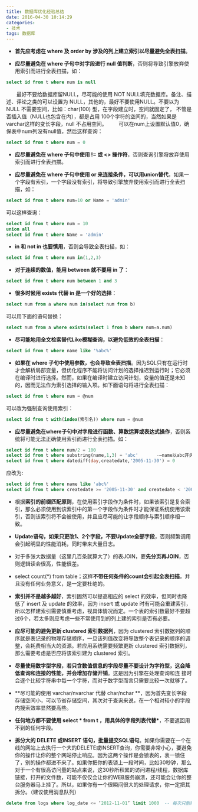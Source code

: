 ```yaml
---
title: 数据库优化经验总结
date: 2016-04-30 10:14:29
categories:
- 技术
tags: 数据库
---
```




- **首先应考虑在 where 及 order by 涉及的列上建立索引以尽量避免全表扫描**。

- **应尽量避免在 where 子句中对字段进行 null 值判断**，否则将导致引擎放弃使用索引而进行全表扫描，如：

```sql
select id from t where num is null
```

&emsp;&emsp;最好不要给数据库留NULL，尽可能的使用 NOT NULL填充数据库。备注、描述、评论之类的可以设置为 NULL，其他的，最好不要使用NULL。不要以为 NULL 不需要空间，比如：char(100) 型，在字段建立时，空间就固定了， 不管是否插入值（NULL也包含在内），都是占用 100个字符的空间的，当然如果是varchar这样的变长字段，null 不占用空间。
&emsp;&emsp;可以在num上设置默认值0，确保表中num列没有null值，然后这样查询：

```sql
select id from t where num = 0
```

- **应尽量避免在 where 子句中使用 != 或 <> 操作符**，否则查询引擎将放弃使用索引而进行全表扫描。



- **应尽量避免在 where 子句中使用 or 来连接条件，可以用union替代**，如果一个字段有索引，一个字段没有索引，将导致引擎放弃使用索引而进行全表扫描，如：

```sql
select id from t where num=10 or Name = 'admin'
```

可以这样查询：

```sql
select id from t where num = 10
union all
select id from t where Name = 'admin'
```

- **in 和 not in 也要慎用**，否则会导致全表扫描，如：

```sql
select id from t where num in(1,2,3)
```

- **对于连续的数值，能用 between 就不要用 in 了**：

```sql
select id from t where num between 1 and 3
```

- **很多时候用 exists 代替 in 是一个好的选择**：

```sql
select num from a where num in(select num from b)
```

可以用下面的语句替换：

```sql
select num from a where exists(select 1 from b where num=a.num)
```


- **尽可能地用全文检索替代Like模糊查询，以避免低效的全表扫描**：

```sql
select id from t where name like '%abc%'
```

- **如果在 where 子句中使用参数，也会导致全表扫描**。因为SQL只有在运行时才会解析局部变量，但优化程序不能将访问计划的选择推迟到运行时；它必须在编译时进行选择。然而，如果在编译时建立访问计划，变量的值还是未知的，因而无法作为索引选择的输入项。如下面语句将进行全表扫描：

```sql
select id from t where num = @num
```

可以改为强制查询使用索引：

```sql
select id from t with(index(索引名)) where num = @num
```

- **应尽量避免在where子句中对字段进行函数、算数运算或表达式操作**，否则系统将可能无法正确使用索引而进行全表扫描。如：

```sql
select id from t where num/2 = 100
select id from t where substring(name,1,3) = 'abc'       -–name以abc开头的id
select id from t where datediff(day,createdate,'2005-11-30') = 0
```

应改为:

```sql
select id from t where name like 'abc%'
select id from t where createdate >= '2005-11-30' and createdate < '2005-12-1'
```

- 根据**索引的前缀匹配原则**，在使用索引字段作为条件时，如果该索引是复合索引，那么必须使用到该索引中的第一个字段作为条件时才能保证系统使用该索引，否则该索引将不会被使用，并且应尽可能的让字段顺序与索引顺序相一致。

- **Update语句，如果只更改1、2个字段，不要Update全部字段**，否则频繁调用会引起明显的性能消耗，同时带来大量日志。

- 对于多张大数据量（这里几百条就算大了）的表JOIN，要**先分页再JOIN**，否则逻辑读会很高，性能很差。

- select count(\*) from table；这样**不带任何条件的count会引起全表扫描**，并且没有任何业务意义，是一定要杜绝的。

- **索引并不是越多越好**，索引固然可以提高相应的 select 的效率，但同时也降低了 insert 及 update 的效率，因为 insert 或 update 时有可能会重建索引，所以怎样建索引需要慎重考虑，视具体情况而定。一个表的索引数最好不要超过6个，若太多则应考虑一些不常使用到的列上建的索引是否有必要。

- **应尽可能的避免更新 clustered 索引数据列**，因为 clustered 索引数据列的顺序就是表记录的物理存储顺序，一旦该列值改变将导致整个表记录的顺序的调整，会耗费相当大的资源。若应用系统需要频繁更新 clustered 索引数据列，那么需要考虑是否应将该索引建为 clustered 索引。

- **尽量使用数字型字段，若只含数值信息的字段尽量不要设计为字符型，这会降低查询和连接的性能，并会增加存储开销**。这是因为引擎在处理查询和连 接时会逐个比较字符串中每一个字符，而对于数字型而言只需要比较一次就够了。

- **尽可能的使用 varchar/nvarchar 代替 char/nchar **，因为首先变长字段存储空间小，可以节省存储空间，其次对于查询来说，在一个相对较小的字段内搜索效率显然要高些。

- **任何地方都不要使用 select \* from t ，用具体的字段列表代替\***，不要返回用不到的任何字段。

- **拆分大的 DELETE 或INSERT 语句，批量提交SQL语句**。如果你需要在一个在线的网站上去执行一个大的DELETE或INSERT查询，你需要非常小心，要避免你的操作让你的整个网站停止响应。因为这两个操作是会锁表的，表一锁住了，别的操作都进不来了。如果你把你的表锁上一段时间，比如30秒钟，那么对于一个有很高访问量的站点来说，这30秒所积累的访问进程/线程，数据库链接，打开的文件数，可能不仅仅会让你的WEB服务崩溃，还可能会让你的整台服务器马上挂了。所以，如果你有一个很瞬间很大的处理请求，你一定把其拆分。（建议使用消息队列）

```sql
delete from logs where log_date <= ’2012-11-01’ limit 1000  -- 每次只删除1000条
```